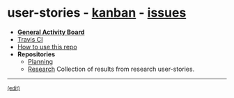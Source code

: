 # user-stories - [kanban](https://huboard.com/peermusic/user-stories/) - [issues](https://github.com/peermusic/user-stories/issues)

- **[General Activity Board](https://github.com/orgs/peermusic/dashboard)**
- [Travis CI](https://travis-ci.org/peermusic)
- [How to use this repo](https://github.com/peermusic/user-stories/blob/master/CONTRIBUTING.md)
- **Repositories**
    - [Planning](https://github.com/peermusic/planning)
    - [Research](https://github.com/peermusic/research) Collection of results from research user-stories.

***
 <sub>[(edit)](https://github.com/peermusic/user-stories/edit/master/README.md)</sub>
